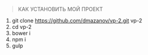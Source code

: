 > КАК УСТАНОВИТЬ МОЙ ПРОЕКТ

1. git clone https://github.com/dmazanov/vp-2.git vp-2
2. cd vp-2
3. bower i
4. npm i
5. gulp